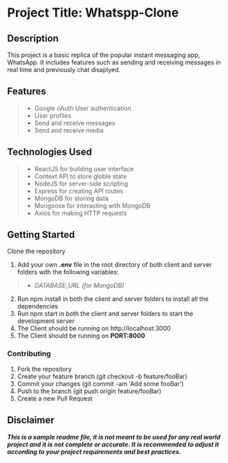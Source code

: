 # Project Title: Whatspp-Clone
## Description
This project is a basic replica of the popular instant messaging app, WhatsApp. It includes features such as sending and receiving messages in real time and previously chat disaplyed.

## Features
  > - Google oAuth User authentication
  > - User profiles
  > - Send and receive messages
  > - Send and receive media


## Technologies Used
> - ReactJS for building user interface
> - Context API to store globle state
> - NodeJS for server-side scripting
> - Express for creating API routes
> - MongoDB for storing data
> - Mongoose for interacting with MongoDB
> - Axios for making HTTP requests

## Getting Started
Clone the repository
1. Add your own **.env** file in the root directory of both client and server folders with the following variables:
> - *DATABASE_URL (for MongoDB)*
2. Run npm install in both the client and server folders to install all the dependencies
3. Run npm start in both the client and server folders to start the development server
4. The Client should be running on http://localhost:3000
5. The Client should be running on **PORT:8000**
### Contributing
1. Fork the repository
2. Create your feature branch (git checkout -b feature/fooBar)
3. Commit your changes (git commit -am 'Add some fooBar')
4. Push to the branch (git push origin feature/fooBar)
5. Create a new Pull Request


## Disclaimer
***This is a sample readme file, it is not meant to be used for any real world project and it is not complete or accurate. It is recommended to adjust it according to your project requirements and best practices.***
